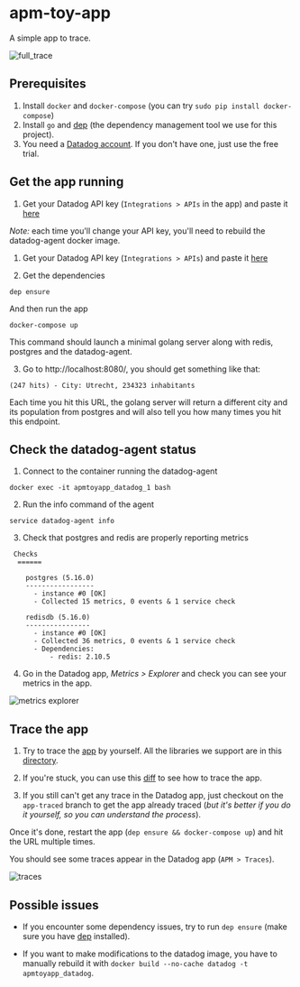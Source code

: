 # apm-toy-app
A simple app to trace.

![full_trace](https://github.com/gabsn/apm-toy-app/blob/img/full_trace.png)

## Prerequisites
1. Install `docker` and `docker-compose` (you can try `sudo pip install docker-compose`)
2. Install `go` and  [dep](https://github.com/golang/dep) (the dependency management tool we use for this project).
3. You need a [Datadog account](https://www.datadoghq.com). If you don't have one, just use the free trial. 

## Get the app running
1. Get your Datadog API key (`Integrations > APIs` in the app) and paste it [here](https://github.com/gabsn/apm-toy-app/blob/master/docker-compose.yml#L28)

*Note:* each time you'll change your API key, you'll need to rebuild the datadog-agent docker image.

1. Get your Datadog API key (`Integrations > APIs`) and paste it [here](https://github.com/gabsn/apm-toy-app/blob/master/docker-compose.yml#L28)

2. Get the dependencies
```
dep ensure
```
And then run the app
```
docker-compose up
```
This command should launch a minimal golang server along with redis, postgres and the datadog-agent.

3. Go to http://localhost:8080/, you should get something like that:
```
(247 hits) - City: Utrecht, 234323 inhabitants
```
Each time you hit this URL, the golang server will return a different city and its population from postgres and will also tell you how many times you hit this endpoint.

## Check the datadog-agent status
1. Connect to the container running the datadog-agent
```
docker exec -it apmtoyapp_datadog_1 bash
```
2. Run the info command of the agent
```
service datadog-agent info
```
3. Check that postgres and redis are properly reporting metrics
```
 Checks
  ======

    postgres (5.16.0)
    -----------------
      - instance #0 [OK]
      - Collected 15 metrics, 0 events & 1 service check

    redisdb (5.16.0)
    ----------------
      - instance #0 [OK]
      - Collected 36 metrics, 0 events & 1 service check
      - Dependencies:
          - redis: 2.10.5
```
4. Go in the Datadog app, *Metrics > Explorer* and check you can see your metrics in the app.

![metrics explorer](https://github.com/gabsn/apm-toy-app/blob/img/metrics_explorer.png)

## Trace the app
1. Try to trace the [app](https://github.com/gabsn/apm-toy-app/blob/master/main.go) by yourself. All the libraries we support are in this [directory](https://github.com/DataDog/dd-trace-go/tree/master/contrib).

2. If you're stuck, you can use this [diff](https://github.com/gabsn/apm-toy-app/compare/master...app-traced) to see how to trace the app.

3. If you still can't get any trace in the Datadog app, just checkout on the `app-traced` branch to get the app already traced (*but it's better if you do it yourself, so you can understand the process*).

Once it's done, restart the app (`dep ensure && docker-compose up`) and hit the URL multiple times. 

You should see some traces appear in the Datadog app (`APM > Traces`).

![traces](https://github.com/gabsn/apm-toy-app/blob/img/traces.png)

## Possible issues
- If you encounter some dependency issues, try to run `dep ensure` (make sure you have [dep](https://github.com/golang/dep) installed).

- If you want to make modifications to the datadog image, you have to manually rebuild it with `docker build --no-cache datadog -t apmtoyapp_datadog`.
